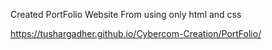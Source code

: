 Created PortFolio Website From using only html and css

https://tushargadher.github.io/Cybercom-Creation/PortFolio/